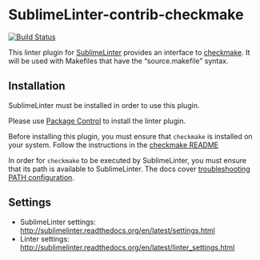 SublimeLinter-contrib-checkmake
================================

[![Build Status](https://travis-ci.org/mcw0933/SublimeLinter-contrib-checkmake.svg?branch=master)](https://travis-ci.org/mcw0933/SublimeLinter-contrib-checkmake)

This linter plugin for [SublimeLinter](https://github.com/SublimeLinter/SublimeLinter) provides an interface to [checkmake](https://github.com/mrtazz/checkmake). It will be used with Makefiles that have the “source.makefile” syntax.

## Installation
SublimeLinter must be installed in order to use this plugin.

Please use [Package Control](https://packagecontrol.io) to install the linter plugin.

Before installing this plugin, you must ensure that `checkmake` is installed on your system.  Follow the instructions in the [checkmake README](https://github.com/mrtazz/checkmake/blob/master/README.md)

In order for `checkmake` to be executed by SublimeLinter, you must ensure that its path is available to SublimeLinter. The docs cover [troubleshooting PATH configuration](http://sublimelinter.readthedocs.io/en/latest/troubleshooting.html#finding-a-linter-executable).

## Settings
- SublimeLinter settings: http://sublimelinter.readthedocs.org/en/latest/settings.html
- Linter settings: http://sublimelinter.readthedocs.org/en/latest/linter_settings.html
